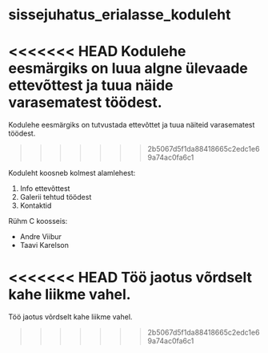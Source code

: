 # sissejuhatus_erialasse_koduleht
<<<<<<< HEAD
Kodulehe eesmärgiks on luua algne ülevaade ettevõttest ja tuua näide varasematest töödest.
=======
Kodulehe eesmärgiks on tutvustada ettevõttet ja tuua näiteid varasematest töödest.
>>>>>>> 2b5067d5f1da88418665c2edc1e69a74ac0fa6c1

Koduleht koosneb kolmest alamlehest:
1. Info ettevõttest
2. Galerii tehtud töödest
3. Kontaktid

Rühm C koosseis:
- Andre Viibur
- Taavi Karelson

<<<<<<< HEAD
Töö jaotus võrdselt kahe liikme vahel.
=======
Töö jaotus võrdselt kahe liikme vahel.


>>>>>>> 2b5067d5f1da88418665c2edc1e69a74ac0fa6c1
